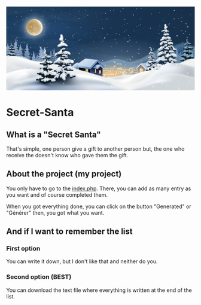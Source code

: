 ![A christmas image](https://github.com/NamelessProj/Secret-Santa/blob/main/img/Y.jpg)

# Secret-Santa

## What is a "Secret Santa"
That's simple, one person give a gift to another person but, the one who receive the doesn't know who gave them the gift.

## About the project (my project)
You only have to go to the [index.php](index.php). There, you can add as many entry as you want and of course completed them.

When you got everything done, you can click on the button "Generated" or "Générer" then, you got what you want.

## And if I want to remember the list
### First option
You can write it down, but I don't like that and neither do you.
### Second option (BEST)
You can download the text file where everything is written at the end of the list. 
